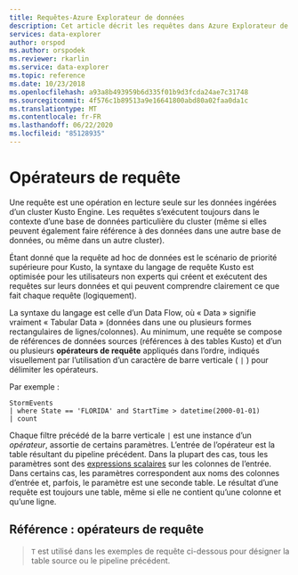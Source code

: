 ```yaml
---
title: Requêtes-Azure Explorateur de données
description: Cet article décrit les requêtes dans Azure Explorateur de données.
services: data-explorer
author: orspod
ms.author: orspodek
ms.reviewer: rkarlin
ms.service: data-explorer
ms.topic: reference
ms.date: 10/23/2018
ms.openlocfilehash: a93a8b493959b6d335f01b9d3fcda24ae7c31748
ms.sourcegitcommit: 4f576c1b89513a9e16641800abd80a02faa0da1c
ms.translationtype: MT
ms.contentlocale: fr-FR
ms.lasthandoff: 06/22/2020
ms.locfileid: "85128935"
---
```

# <a name="query-operators"></a>Opérateurs de requête

Une requête est une opération en lecture seule sur les données ingérées d’un cluster Kusto Engine. Les requêtes s’exécutent toujours dans le contexte d’une base de données particulière du cluster (même si elles peuvent également faire référence à des données dans une autre base de données, ou même dans un autre cluster).

Étant donné que la requête ad hoc de données est le scénario de priorité supérieure pour Kusto, la syntaxe du langage de requête Kusto est optimisée pour les utilisateurs non experts qui créent et exécutent des requêtes sur leurs données et qui peuvent comprendre clairement ce que fait chaque requête (logiquement).

La syntaxe du langage est celle d’un Data Flow, où « Data » signifie vraiment « Tabular Data » (données dans une ou plusieurs formes rectangulaires de lignes/colonnes). Au minimum, une requête se compose de références de données sources (références à des tables Kusto) et d’un ou plusieurs **opérateurs de requête** appliqués dans l’ordre, indiqués visuellement par l’utilisation d’un caractère de barre verticale ( `|` ) pour délimiter les opérateurs.

Par exemple :

<!-- csl: https://help.kusto.windows.net:443/Samples -->
```kusto
StormEvents 
| where State == 'FLORIDA' and StartTime > datetime(2000-01-01)
| count
```
    
Chaque filtre précédé de la barre verticale `|` est une instance d’un *opérateur*, assortie de certains paramètres. L’entrée de l’opérateur est la table résultant du pipeline précédent. Dans la plupart des cas, tous les paramètres sont des [expressions scalaires](./scalar-data-types/index.md) sur les colonnes de l’entrée.
Dans certains cas, les paramètres correspondent aux noms des colonnes d’entrée et, parfois, le paramètre est une seconde table. Le résultat d’une requête est toujours une table, même si elle ne contient qu’une colonne et qu’une ligne.

## <a name="reference-query-operators"></a>Référence : opérateurs de requête

> `T` est utilisé dans les exemples de requête ci-dessous pour désigner la table source ou le pipeline précédent.
